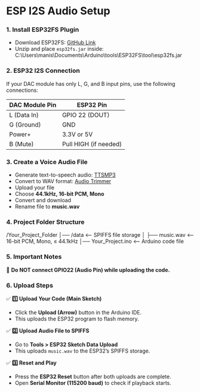 # ESP I2S Audio Setup  

### **1. Install ESP32FS Plugin**  
- Download ESP32FS: [GitHub Link](https://github.com/me-no-dev/arduino-esp32fs-plugin/releases)  
- Unzip and place `esp32fs.jar` inside:  
C:\Users\manis\Documents\Arduino\tools\ESP32FS\tool\esp32fs.jar

### **2. ESP32 I2S Connection**  
If your DAC module has only L, G, and B input pins, use the following connections:  

| DAC Module Pin | ESP32 Pin  |
|---------------|-----------|
| L (Data In)   | GPIO 22 (DOUT) |
| G (Ground)    | GND       |
| Power+        | 3.3V or 5V |
| B (Mute)      | Pull HIGH (if needed) |

### **3. Create a Voice Audio File**  
- Generate text-to-speech audio: [TTSMP3](https://ttsmp3.com/)  
- Convert to WAV format: [Audio Trimmer](https://audiotrimmer.com/online-wav-converter/)  
- Upload your file  
- Choose **44.1kHz, 16-bit PCM, Mono**  
- Convert and download  
- Rename file to **music.wav**  

### **4. Project Folder Structure**  
/Your_Project_Folder 
│── /data <-- SPIFFS file storage 
│ ├── music.wav <-- 16-bit PCM, Mono, ≤ 44.1kHz 
│── Your_Project.ino <-- Arduino code file


### **5. Important Notes**  
🚨 **Do NOT connect GPIO22 (Audio Pin) while uploading the code.**  

### **6. Upload Steps**  
✅ **1️⃣ Upload Your Code (Main Sketch)**  
- Click the **Upload (Arrow)** button in the Arduino IDE.  
- This uploads the ESP32 program to flash memory.  

✅ **2️⃣ Upload Audio File to SPIFFS**  
- Go to **Tools > ESP32 Sketch Data Upload**  
- This uploads `music.wav` to the ESP32’s SPIFFS storage.  

✅ **3️⃣ Reset and Play**  
- Press the **ESP32 Reset** button after both uploads are complete.  
- Open **Serial Monitor (115200 baud)** to check if playback starts.  
